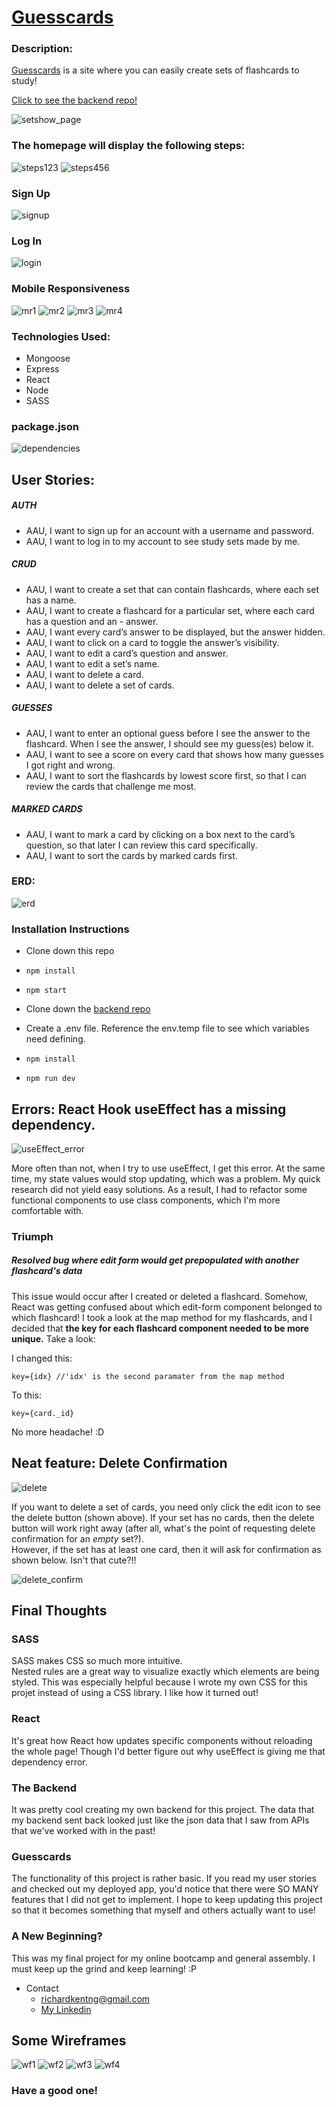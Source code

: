 # [Guesscards](https://guesscards.herokuapp.com/)

### Description:
[Guesscards](https://guesscards.herokuapp.com/) is a site where you can easily create sets of flashcards to study!

[Click to see the backend repo!](https://github.com/richardkentng/guesscards-api/)

![setshow_page](/src/rm_images/setshow_page.png)

### The homepage will display the following steps:
![steps123](/src/rm_images/steps123.png)
![steps456](/src/rm_images/steps456.png)

### Sign Up
![signup](/src/rm_images/signup.png)

### Log In
![login](/src/rm_images/login.png)

### Mobile Responsiveness 
![mr1](/src/rm_images/mr1.png)
![mr2](/src/rm_images/mr2.png)
![mr3](/src/rm_images/mr3.png)
![mr4](/src/rm_images/mr4.png)

### Technologies Used:
- Mongoose
- Express
- React
- Node
- SASS

### package.json
![dependencies](/src/rm_images/dependencies.png)

## User Stories:
##### AUTH
- AAU, I want to sign up for an account with a username and password.
- AAU, I want to log in to my account to see study sets made by me.
##### CRUD
- AAU, I want to create a set that can contain flashcards, where each set has a name.
- AAU, I want to create a flashcard for a particular set, where each card has a question and an - answer.
- AAU, I want every card’s answer to be displayed, but the answer hidden.
- AAU, I want to click on a card to toggle the answer’s visibility.
- AAU, I want to edit a card’s question and answer.
- AAU, I want to edit a set’s name.
- AAU, I want to delete a card.
- AAU, I want to delete a set of cards.

##### GUESSES
- AAU, I want to enter an optional guess before I see the answer to the flashcard.  When I see the answer, I should see my guess(es) below it.
- AAU, I want to see a score on every card that shows how many guesses I got right and wrong.
- AAU, I want to sort the flashcards by lowest score first, so that I can review the cards that challenge me most.

##### MARKED CARDS
- AAU, I want to mark a card by clicking on a box next to the card’s question, so that later I can review this card specifically.
- AAU, I want to sort the cards by marked cards first.


### ERD:
![erd](/src/rm_images/erd.png)

### Installation Instructions
- Clone down this repo
- `npm install`
- `npm start`

- Clone down the [backend repo](https://github.com/richardkentng/guesscards-api/)
- Create a .env file. Reference the env.temp file to see which variables need defining.
- `npm install`
- `npm run dev`

## Errors: React Hook useEffect has a missing dependency.
![useEffect_error](/src/rm_images/useeffect_error.png)

More often than not, when I try to use useEffect, I get this error.
At the same time, my state values would stop updating, which
was a problem. My quick research did not yield easy solutions. As
a result, I had to refactor some functional components to use class
components, which I'm more comfortable with.

### Triumph
##### Resolved bug where edit form would get prepopulated with another flashcard's data
This issue would occur after I created or deleted a flashcard.
Somehow, React was getting confused about which edit-form component 
belonged to which flashcard! I took a look at the map method for my
flashcards, and I decided that **the key for each flashcard component 
needed to be more unique.** Take a look:

I changed this:
```
key={idx} //'idx' is the second paramater from the map method
```
To this:
```
key={card._id}
```
No more headache! :D


## Neat feature: Delete Confirmation
![delete](/src/rm_images/delete.png)

If you want to delete a set of cards, you need only click the 
edit icon to see the delete button (shown above).  If your set has no
cards, then the delete button will work right away (after all, what's
the point of requesting delete confirmation for an *empty* set?).  
However, if the set has at least one card, then it will ask for confirmation 
as shown below.  Isn't that cute?!!

![delete_confirm](/src/rm_images/delete_confirm.png)


## Final Thoughts

### SASS
SASS makes CSS so much more intuitive.  
Nested rules are a great way to visualize exactly which elements are being styled.
This was especially helpful because I wrote my own CSS for this projet instead of 
using a CSS library. I like how it turned out!

### React
It's great how React how updates specific components without reloading the whole page!
Though I'd better figure out why useEffect is giving me that dependency error.

### The Backend
It was pretty cool creating my own backend for this project.
The data that my backend sent back looked just like the json data
that I saw from APIs that we've worked with in the past!

### Guesscards
The functionality of this project is rather basic.  If you read my user stories 
and checked out my deployed app, you'd notice that there were SO MANY features that
I did not get to implement.  I hope to keep updating this project so that it becomes
something that myself and others actually want to use!

### A New Beginning?
This was my final project for my online bootcamp and general assembly.
I must keep up the grind and keep learning! :P

- Contact
  - richardkentng@gmail.com
  - [My Linkedin](https://www.linkedin.com/in/richard-kent-ng/)

## Some Wireframes
![wf1](/src/rm_images/wf1.png)
![wf2](/src/rm_images/wf2.png)
![wf3](/src/rm_images/wf3.png)
![wf4](/src/rm_images/wf4.png)

### Have a good one!
